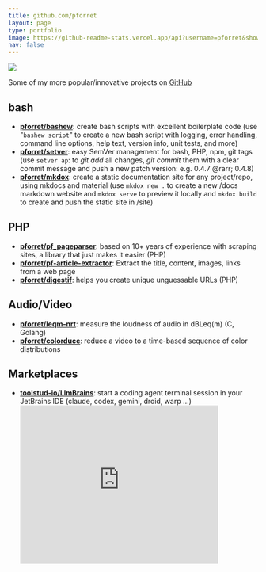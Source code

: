 ```yaml
---
title: github.com/pforret
layout: page
type: portfolio
image: https://github-readme-stats.vercel.app/api?username=pforret&show_icons=1&count_private=true&hide_border=1
nav: false
---
```


![](https://github-readme-stats.vercel.app/api?username=pforret&show_icons=1&count_private=true&hide_border=1)

Some of my more popular/innovative projects on [GitHub](https://github.com/pforret)

## bash

* [**pforret/bashew**](https://github.com/pforret/bashew): create bash scripts with excellent boilerplate code (use "`bashew script`" to create a new bash script with logging, error handling, command line options, help text, version info, unit tests, and more)
* [**pforret/setver**](https://github.com/pforret/setver): easy SemVer management for bash, PHP, npm, git tags (use `setver ap`: to _git add_ all changes, _git commit_ them with a clear commit message and push a new patch version: e.g. 0.4.7 @rarr; 0.4.8)
* [**pforret/mkdox**](https://github.com/pforret/mkdox): create a static documentation site for any project/repo, using mkdocs and material (use `mkdox new .` to create a new /docs markdown website and `mkdox serve` to preview it locally and `mkdox build` to create and push the static site in /site)

## PHP
* [**pforret/pf_pageparser**](https://github.com/pforret/pf_pageparser): based on 10+ years of experience with scraping sites, a library that just makes it easier (PHP)
* [**pforret/pf-article-extractor**](https://github.com/pforret/pf-article-extractor): Extract the title, content, images, links from a web page
* [**pforret/digestif**](https://github.com/pforret/digestif): helps you create unique unguessable URLs (PHP)

## Audio/Video

* [**pforret/leqm-nrt**](https://github.com/pforret/leqm-nrt): measure the loudness of audio in dBLeq(m) (C, Golang)
* [**pforret/colorduce**](https://github.com/pforret/colorduce): reduce a video to a time-based sequence of color distributions

## Marketplaces

* [**toolstud-io/LlmBrains**](https://github.com/toolstud-io/LlmBrains): start a coding agent terminal session in your JetBrains IDE (claude, codex, gemini, droid, warp ...)
  <br> <iframe style="border: 0px; width: 400px; height: 320px;" src="https://plugins.jetbrains.com/embeddable/card/28522"></iframe>